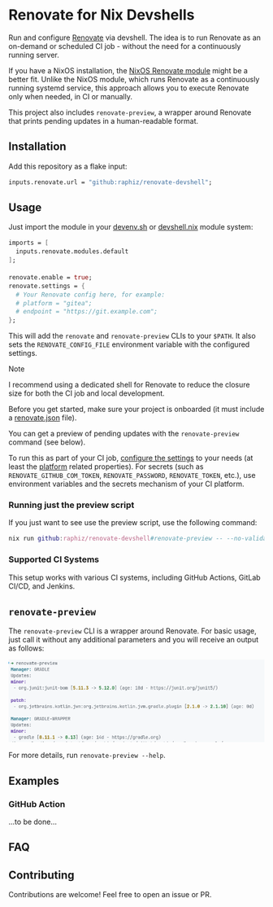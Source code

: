 # Renovate for Nix Devshells

Run and configure [Renovate](https://github.com/renovatebot/renovate) via devshell.
The idea is to run Renovate as an on-demand or scheduled CI job - without the need for a continuously running server.

If you have a NixOS installation, the [NixOS Renovate module](https://github.com/NixOS/nixpkgs/blob/nixos-24.11/nixos/modules/services/misc/renovate.nix) might be a better fit.
Unlike the NixOS module, which runs Renovate as a continuously running systemd service, this approach allows you to execute Renovate only when needed, in CI or manually.

This project also includes `renovate-preview`, a wrapper around Renovate that prints pending updates in a human-readable format.

## Installation

Add this repository as a flake input:

```nix
inputs.renovate.url = "github:raphiz/renovate-devshell";
```

## Usage

Just import the module in your [devenv.sh](https://devenv.sh/) or [devshell.nix](https://github.com/numtide/devshell) module system:

```nix
imports = [
  inputs.renovate.modules.default
];

renovate.enable = true;
renovate.settings = {
  # Your Renovate config here, for example:
  # platform = "gitea";
  # endpoint = "https://git.example.com";
};
```

This will add the `renovate` and `renovate-preview` CLIs to your `$PATH`.
It also sets the `RENOVATE_CONFIG_FILE` environment variable with the configured settings.
> [!NOTE]
> I recommend using a dedicated shell for Renovate to reduce the closure size for both the CI job and local development.

Before you get started, make sure your project is onboarded (it must include a [renovate.json](https://docs.renovatebot.com/getting-started/installing-onboarding/#configuration-location) file).

You can get a preview of pending updates with the `renovate-preview` command (see below).

To run this as part of your CI job, [configure the settings](https://docs.renovatebot.com/examples/self-hosting/) to your needs (at least the [platform](https://docs.renovatebot.com/modules/platform/) related properties). For secrets (such as `RENOVATE_GITHUB_COM_TOKEN`, `RENOVATE_PASSWORD`, `RENOVATE_TOKEN`, etc.), use environment variables and the secrets mechanism of your CI platform.

### Running just the preview script

If you just want to see use the preview script, use the following command:

```nix
nix run github:raphiz/renovate-devshell#renovate-preview -- --no-validate
```

### Supported CI Systems

This setup works with various CI systems, including GitHub Actions, GitLab CI/CD, and Jenkins.

## `renovate-preview`

The `renovate-preview` CLI is a wrapper around Renovate. For basic usage, just call it without any additional parameters and you will receive an output as follows:

![Example output of renovate-preview showing updates grouped by manager and kind (major, minor, etc.)](renovate-preview.png)

For more details, run `renovate-preview --help`.

## Examples

### GitHub Action

...to be done...

## FAQ

## Contributing

Contributions are welcome! Feel free to open an issue or PR.
